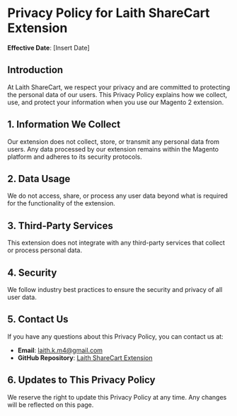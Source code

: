 # Privacy Policy for Laith ShareCart Extension

**Effective Date**: [Insert Date]

## Introduction
At Laith ShareCart, we respect your privacy and are committed to protecting the personal data of our users. This Privacy Policy explains how we collect, use, and protect your information when you use our Magento 2 extension.

## 1. Information We Collect
Our extension does not collect, store, or transmit any personal data from users. Any data processed by our extension remains within the Magento platform and adheres to its security protocols.

## 2. Data Usage
We do not access, share, or process any user data beyond what is required for the functionality of the extension.

## 3. Third-Party Services
This extension does not integrate with any third-party services that collect or process personal data.

## 4. Security
We follow industry best practices to ensure the security and privacy of all user data.

## 5. Contact Us
If you have any questions about this Privacy Policy, you can contact us at:
- **Email**: laith.k.m4@gmail.com
- **GitHub Repository**: [Laith ShareCart Extension](https://github.com/laithalmasri991/SharecartMagento)

## 6. Updates to This Privacy Policy
We reserve the right to update this Privacy Policy at any time. Any changes will be reflected on this page.
